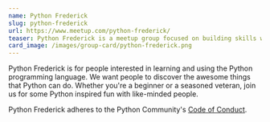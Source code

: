 ```yaml
---
name: Python Frederick
slug: python-frederick
url: https://www.meetup.com/python-frederick/
teaser: Python Frederick is a meetup group focused on building skills with the Python programming language. The group is the largest and most active Python group in the state of Maryland.
card_image: /images/group-card/python-frederick.png
---
```

Python Frederick is for people interested in learning and using the Python programming language. We want people to discover the awesome things that Python can do. Whether you're a beginner or a seasoned veteran, join us for some Python inspired fun with like-minded people.

Python Frederick adheres to the Python Community's [Code of Conduct](https://www.python.org/psf/codeofconduct/).
